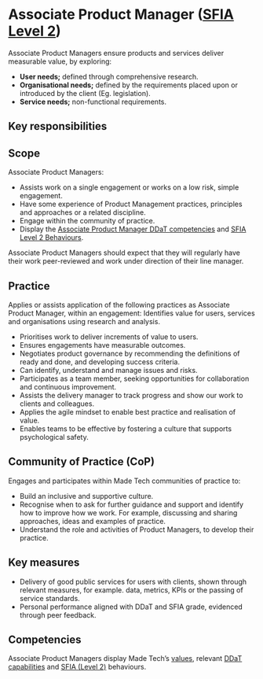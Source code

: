 # Associate Product Manager ([SFIA Level 2](https://sfia-online.org/en/sfia-8/responsibilities/level-2))

Associate Product Managers ensure products and services deliver measurable value, by exploring:
- **User needs;** defined through comprehensive research. 
- **Organisational needs;** defined by the requirements placed upon or introduced by the client (Eg. legislation).
- **Service needs;** non-functional requirements.

## Key responsibilities

## Scope
Associate Product Managers:
- Assists work on a single engagement or works on a low risk, simple engagement.
- Have some experience of Product Management practices, principles and approaches or a related discipline.
- Engage within the community of practice.
- Display the [Associate Product Manager DDaT competencies](https://www.gov.uk/guidance/product-manager#associate-product-manager) and [SFIA Level 2 Behaviours](https://sfia-online.org/en/sfia-8/responsibilities/level-2).

Associate Product Managers should expect that they will regularly have their work peer-reviewed and work under direction of their line manager.

## Practice
Applies or assists application of the following practices as Associate Product Manager, within an engagement:
Identifies value for users, services and organisations using research and analysis.
- Prioritises work to deliver increments of value to users.  
- Ensures engagements have measurable outcomes.
- Negotiates product governance by recommending the definitions of ready and done, and developing success criteria.
- Can identify, understand and manage issues and risks.
- Participates as a team member, seeking opportunities for collaboration and continuous improvement.
- Assists the delivery manager to track progress and show our work to clients and colleagues.
- Applies the agile mindset to enable best practice and realisation of value.
- Enables teams to be effective by fostering a culture that supports psychological safety. 

## Community of Practice (CoP)
Engages and participates within Made Tech communities of practice to:
- Build an inclusive and supportive culture.
- Recognise when to ask for further guidance and support and identify how to improve how we work. For example, discussing and sharing approaches, ideas and examples of practice.
- Understand the role and activities of Product Managers, to develop their practice. 

## Key measures
- Delivery of good public services for users with clients, shown through relevant measures, for example. data, metrics, KPIs or the passing of service standards.
- Personal performance aligned with DDaT and SFIA grade, evidenced through peer feedback.

## Competencies
Associate Product Managers display Made Tech’s [values](https://github.com/madetech/handbook/blob/main/company/about.md), relevant [DDaT capabilities](https://www.gov.uk/guidance/product-manager) and [SFIA (Level 2)](https://sfia-online.org/en/sfia-8/responsibilities/level-2) behaviours.
